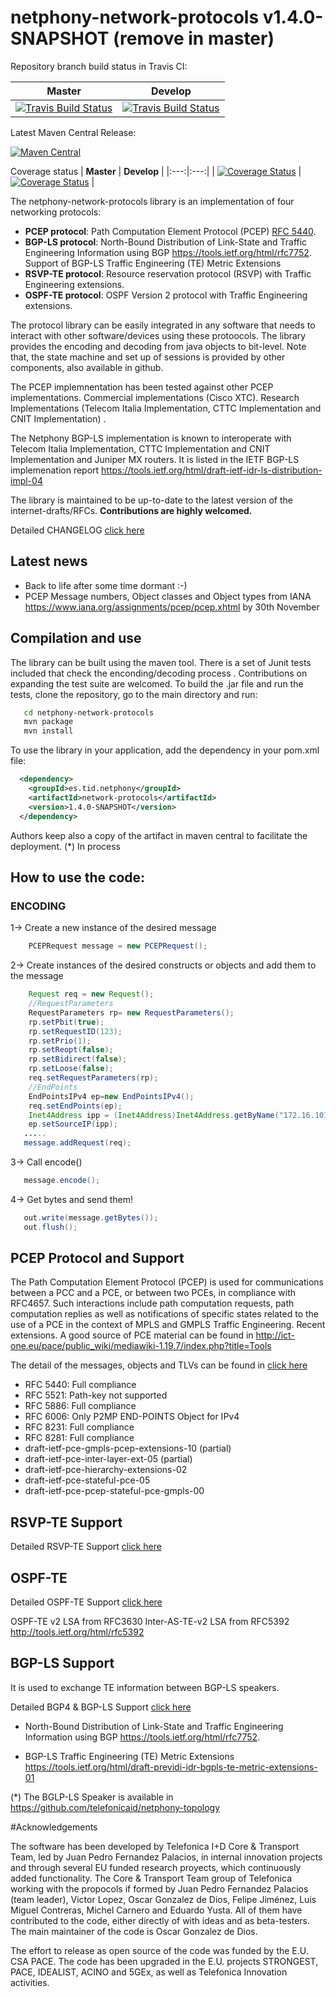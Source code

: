 netphony-network-protocols v1.4.0-SNAPSHOT (remove in master)
=================================

Repository branch build status in Travis CI:

| **Master**  | **Develop**   |
|:---:|:---:|
| [![Travis Build Status](https://travis-ci.org/telefonicaid/netphony-network-protocols.svg?branch=master)](https://travis-ci.org/telefonicaid/netphony-network-protocols) | [![Travis Build Status](https://travis-ci.org/telefonicaid/netphony-network-protocols.svg?branch=develop)](https://travis-ci.org/telefonicaid/netphony-network-protocols) |

Latest Maven Central Release: 

[![Maven Central](https://maven-badges.herokuapp.com/maven-central/es.tid.netphony/network-protocols/badge.svg?style=flat-square)](https://maven-badges.herokuapp.com/maven-central/es.tid.netphony/network-protocols/)

Coverage status
| **Master**  | **Develop**   |
|:---:|:---:|
| [![Coverage Status](https://coveralls.io/repos/github/telefonicaid/netphony-network-protocols/badge.svg?branch=master)](https://coveralls.io/github/telefonicaid/netphony-network-protocols?branch=master) | [![Coverage Status](https://coveralls.io/repos/github/telefonicaid/netphony-network-protocols/badge.svg?branch=develop)](https://coveralls.io/github/telefonicaid/netphony-network-protocols?branch=develop) |

The netphony-network-protocols library is an implementation of four networking protocols: 
* **PCEP protocol**: Path Computation Element Protocol (PCEP) [RFC 5440](https://tools.ietf.org/html/rfc5440). 
* **BGP-LS protocol**: North-Bound Distribution of Link-State and Traffic Engineering Information using BGP  https://tools.ietf.org/html/rfc7752. Support of  BGP-LS Traffic Engineering (TE) Metric Extensions 
* **RSVP-TE protocol**: Resource reservation protocol (RSVP) with Traffic Engineering extensions.
* **OSPF-TE protocol**: OSPF Version 2 protocol with Traffic Engineering extensions.

The protocol library can be easily integrated in any software that needs to interact with other software/devices using these protoocols. The library provides the encoding and decoding from java objects to bit-level. Note that, the state machine and set up of sessions is provided by other components, also available in github. 

The PCEP implemnentation has been tested against other PCEP implementations. Commercial implementations (Cisco XTC). Research Implementations (Telecom Italia Implementation, CTTC Implementation and CNIT Implementation) .  

The Netphony BGP-LS implementation is known to interoperate with Telecom Italia Implementation, CTTC Implementation and CNIT Implementation and Juniper MX routers. It is listed in the IETF BGP-LS implemenation report https://tools.ietf.org/html/draft-ietf-idr-ls-distribution-impl-04  

The library is maintained to be up-to-date to the latest version of the internet-drafts/RFCs. **Contributions are highly welcomed.**

Detailed CHANGELOG [click here](CHANGELOG)

## **Latest news**
- Back to life after some time dormant :-)
- PCEP Message numbers, Object classes and Object types from IANA https://www.iana.org/assignments/pcep/pcep.xhtml by 30th November

## Compilation and use

The library can be built using the maven tool. There is a set of Junit tests included that check the enconding/decoding process . Contributions on expanding the test suite are welcomed.
To build the .jar file and run the tests, clone the repository, go to the main directory and run:
 ```bash
    cd netphony-network-protocols
    mvn package
    mvn install
 ```
 
 To use the library in your application, add the dependency in your pom.xml file:
  ```xml
    <dependency>
      <groupId>es.tid.netphony</groupId>
      <artifactId>network-protocols</artifactId>
      <version>1.4.0-SNAPSHOT</version>
    </dependency>
 ```
 Authors keep also a copy of the artifact in maven central to facilitate the deployment. (*) In process

## How to use the code:

### ENCODING

1-> Create a new instance of the desired message
 ```java
     PCEPRequest message = new PCEPRequest();
 ```
2-> Create instances of the desired constructs or objects and add them to the message
 ```java
     Request req = new Request();
     //RequestParameters
     RequestParameters rp= new RequestParameters();
     rp.setPbit(true);				
     rp.setRequestID(123);		
     rp.setPrio(1);		
     rp.setReopt(false);	
     rp.setBidirect(false);
     rp.setLoose(false);
     req.setRequestParameters(rp);
     //EndPoints
     EndPointsIPv4 ep=new EndPointsIPv4();				
     req.setEndPoints(ep);
     Inet4Address ipp = (Inet4Address)Inet4Address.getByName("172.16.101.101");
     ep.setSourceIP(ipp);
	.....
    message.addRequest(req); 	
 ```
3-> Call encode()
```java
   message.encode();
```
4-> Get bytes and send them!
```java
   out.write(message.getBytes());
   out.flush();
```
## PCEP Protocol and Support

The Path Computation Element Protocol (PCEP) is used for communications between a PCC and a PCE, or between two PCEs, in compliance with RFC4657.  Such interactions include path computation requests, path computation replies as well as notifications of specific states related to the use of a PCE in the context of MPLS and GMPLS Traffic Engineering. Recent extensions. A good source of PCE material can be found in http://ict-one.eu/pace/public_wiki/mediawiki-1.19.7/index.php?title=Tools

The detail of the messages, objects and TLVs can be found in [click here](doc/PCEP_Support.md)

* RFC 5440: Full compliance
* RFC 5521: Path-key not supported
* RFC 5886: Full compliance
* RFC 6006: Only P2MP END-POINTS Object for IPv4
* RFC 8231: Full compliance
* RFC 8281: Full compliance
* draft-ietf-pce-gmpls-pcep-extensions-10 (partial)
* draft-ietf-pce-inter-layer-ext-05 (partial)
* draft-ietf-pce-hierarchy-extensions-02
* draft-ietf-pce-stateful-pce-05
* draft-ietf-pce-pcep-stateful-pce-gmpls-00

 
## RSVP-TE Support

Detailed RSVP-TE Support [click here](doc/RSVP-TE_Support.md)


## OSPF-TE 

Detailed OSPF-TE Support [click here](doc/OSPF-TE_Support.md)

OSPF-TE v2 LSA from RFC3630
Inter-AS-TE-v2 LSA from RFC5392 http://tools.ietf.org/html/rfc5392

## BGP-LS Support

 It is used to exchange TE information between BGP-LS speakers.

Detailed BGP4 & BGP-LS Support [click here](doc/BGP-LS_Support.md)

* North-Bound Distribution of Link-State and Traffic Engineering Information using BGP  https://tools.ietf.org/html/rfc7752. 

* BGP-LS Traffic Engineering (TE) Metric Extensions https://tools.ietf.org/html/draft-previdi-idr-bgpls-te-metric-extensions-01

(*) The BGLP-LS Speaker is available in https://github.com/telefonicaid/netphony-topology

#Acknowledgements

The software has been developed by Telefonica I+D Core & Transport Team, led by Juan Pedro Fernandez Palacios, in internal innovation projects and through several EU funded research proyects, which continuously added functionality. The Core & Transport Team group of Telefonica working with the propocols if formed by Juan Pedro Fernandez Palacios (team leader), Victor Lopez, Oscar Gonzalez de Dios, Felipe Jiménez, Luis Miguel Contreras, Michel Carnero and Eduardo Yusta. All of them have contributed to the code, either directly of with ideas and as beta-testers. The main maintainer of the code is Oscar Gonzalez de Dios. 

The effort to release as open source of the code was funded by the E.U. CSA PACE. The code has been upgraded in the E.U. projects STRONGEST, PACE, IDEALIST, ACINO and 5GEx, as well as Telefonica Innovation activities.



